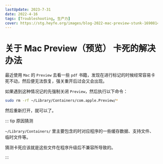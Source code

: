 ```yaml
---
lastUpdate: 2023-7-31
date: 2022-4-16
tags: [Troubleshooting, 生产力]
cover: https://stg.heyfe.org/images/blog-2022-mac-preview-stunk-1690814279537.png
---
```


# 关于 Mac Preview（预览） 卡死的解决办法

最近使用 `Mac` 的 `Preview` 去看一些 `pdf` 书籍，发现在进行标记的时候经常容易卡死不动，然后便无法恢复，强关重开后过会又会出现。

如果遇到这种情况记的先强制关闭 `Preview`，然后执行以下命令：

```bash
sudo rm -rf ~/Library/Containers/com.apple.Preview/*
```

然后重新打开，就可以了。

::: tip 原因猜测

`~/Library/Containers/` 里主要包含的时对应程序的一些缓存数据、支持文件、临时文件等。

猜测卡死应该就是这些文件在程序升级后不兼容所导致的。

:::
